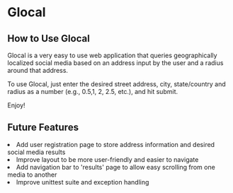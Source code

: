 <h1> Glocal </h1>

<h2> How to Use Glocal </h2>

<p> Glocal is a very easy to use web application that queries geographically localized
social media based on an address input by the user and a radius around that address. </p>

<p> To use Glocal, just enter the desired street address, city, state/country and 
radius as a number (e.g., 0.5,1, 2, 2.5, etc.), and hit submit. </p>

<p> Enjoy! </p>

<h2> Future Features </h2>

<li> Add user registration page to store address information and desired social
media results </li>

<li> Improve layout to be more user-friendly and easier to navigate </li>

<li> Add navigation bar to 'results' page to allow easy scrolling from one 
media to another </li>

<li> Improve unittest suite and exception handling </li>



